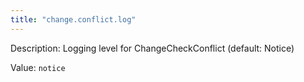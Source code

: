 ```yaml
---
title: "change.conflict.log"
---
```


Description: Logging level for ChangeCheckConflict (default: Notice)

Value: `notice`